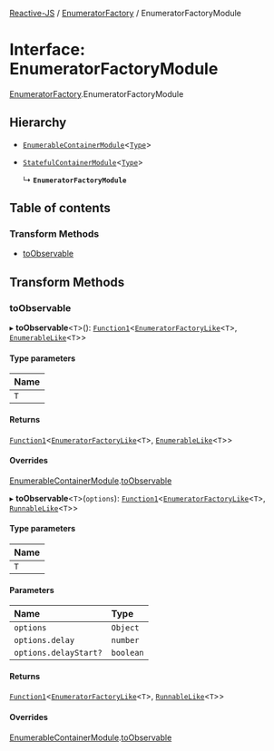 [Reactive-JS](../README.md) / [EnumeratorFactory](../modules/EnumeratorFactory.md) / EnumeratorFactoryModule

# Interface: EnumeratorFactoryModule

[EnumeratorFactory](../modules/EnumeratorFactory.md).EnumeratorFactoryModule

## Hierarchy

- [`EnumerableContainerModule`](types.EnumerableContainerModule.md)<[`Type`](../modules/EnumeratorFactory.md#type)\>

- [`StatefulContainerModule`](types.StatefulContainerModule.md)<[`Type`](../modules/EnumeratorFactory.md#type)\>

  ↳ **`EnumeratorFactoryModule`**

## Table of contents

### Transform Methods

- [toObservable](EnumeratorFactory.EnumeratorFactoryModule.md#toobservable)

## Transform Methods

### toObservable

▸ **toObservable**<`T`\>(): [`Function1`](../modules/functions.md#function1)<[`EnumeratorFactoryLike`](../modules/types.md#enumeratorfactorylike)<`T`\>, [`EnumerableLike`](types.EnumerableLike.md)<`T`\>\>

#### Type parameters

| Name |
| :------ |
| `T` |

#### Returns

[`Function1`](../modules/functions.md#function1)<[`EnumeratorFactoryLike`](../modules/types.md#enumeratorfactorylike)<`T`\>, [`EnumerableLike`](types.EnumerableLike.md)<`T`\>\>

#### Overrides

[EnumerableContainerModule](types.EnumerableContainerModule.md).[toObservable](types.EnumerableContainerModule.md#toobservable)

▸ **toObservable**<`T`\>(`options`): [`Function1`](../modules/functions.md#function1)<[`EnumeratorFactoryLike`](../modules/types.md#enumeratorfactorylike)<`T`\>, [`RunnableLike`](types.RunnableLike.md)<`T`\>\>

#### Type parameters

| Name |
| :------ |
| `T` |

#### Parameters

| Name | Type |
| :------ | :------ |
| `options` | `Object` |
| `options.delay` | `number` |
| `options.delayStart?` | `boolean` |

#### Returns

[`Function1`](../modules/functions.md#function1)<[`EnumeratorFactoryLike`](../modules/types.md#enumeratorfactorylike)<`T`\>, [`RunnableLike`](types.RunnableLike.md)<`T`\>\>

#### Overrides

[EnumerableContainerModule](types.EnumerableContainerModule.md).[toObservable](types.EnumerableContainerModule.md#toobservable)
